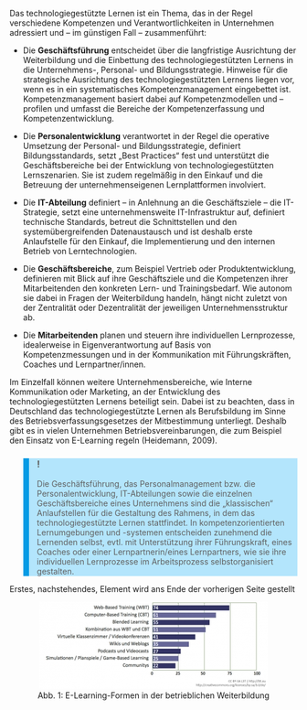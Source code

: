 Das technologiegestützte Lernen ist ein Thema, das in der Regel verschiedene Kompetenzen und Verantwortlichkeiten in Unternehmen adressiert und – im günstigen Fall – zusammenführt:  

- Die **Geschäftsführung** entscheidet über die langfristige Ausrichtung der Weiterbildung und die Einbettung des technologiegestützten Lernens in die Unternehmens-, Personal- und Bildungsstrategie. Hinweise für die strategische Ausrichtung des technologiegestützten Lernens liegen vor, wenn es in ein systematisches Kompetenzmanagement eingebettet ist. Kompetenzmanagement basiert dabei auf Kompetenzmodellen und –profilen und umfasst die Bereiche der Kompetenzerfassung und Kompetenzentwicklung.

- Die **Personalentwicklung** verantwortet in der Regel die operative Umsetzung der Personal- und Bildungsstrategie, definiert Bildungsstandards, setzt „Best Practices“ fest und unterstützt die Geschäftsbereiche bei der Entwicklung von technologiegestützten Lernszenarien. Sie ist zudem regelmäßig in den Einkauf und die Betreuung der unternehmenseigenen Lernplattformen involviert.

- Die **IT-Abteilung** definiert – in Anlehnung an die Geschäftsziele – die IT-Strategie, setzt eine unternehmensweite IT-Infrastruktur auf, definiert technische Standards, betreut die Schnittstellen und den systemübergreifenden Datenaustausch und ist deshalb erste Anlaufstelle für den Einkauf, die Implementierung und den internen Betrieb von Lerntechnologien.

- Die **Geschäftsbereiche**, zum Beispiel Vertrieb oder Produktentwicklung, definieren mit Blick auf ihre Geschäftsziele und die Kompetenzen ihrer Mitarbeitenden den konkreten Lern- und Trainingsbedarf. Wie autonom sie dabei in Fragen der Weiterbildung handeln, hängt nicht zuletzt von der Zentralität oder Dezentralität der jeweiligen Unternehmensstruktur ab.

- Die **Mitarbeitenden** planen und steuern ihre individuellen Lernprozesse, idealerweise in Eigenverantwortung auf Basis von Kompetenzmessungen und in der Kommunikation mit Führungskräften, Coaches und Lernpartner/innen.

Im Einzelfall können weitere Unternehmensbereiche, wie Interne Kommunikation oder Marketing, an der Entwicklung des technologiegestützten Lernens beteiligt sein. Dabei ist zu beachten, dass in Deutschland das technologiegestützte Lernen als Berufsbildung im Sinne des Betriebsverfassungsgesetzes der Mitbestimmung unterliegt. Deshalb gibt es in vielen Unternehmen Betriebsvereinbarungen, die zum Beispiel den Einsatz von E-Learning regeln (Heidemann, 2009).  

<blockquote style="background: #B3E5FC; border-left: 10px solid #039BE5">

### !

Die Geschäftsführung, das Personalmanagement bzw. die Personalentwicklung, IT-Abteilungen sowie die einzelnen Geschäftsbereiche eines Unternehmens sind die „klassischen“ Anlaufstellen für die Gestaltung des Rahmens, in dem das technologiegestützte Lernen stattfindet. In kompetenzorientierten Lernumgebungen und -systemen entscheiden zunehmend die Lernenden selbst, evtl. mit Unterstützung ihrer Führungskraft, eines Coaches oder einer Lernpartnerin/eines Lernpartners, wie sie ihre individuellen Lernprozesse im Arbeitsprozess selbstorganisiert gestalten.

</blockquote>

Erstes, nachstehendes, Element wird ans Ende der vorherigen Seite gestellt

<center><figure>
  <img src="img/1_ELearningFormen_in_der_betrieblichen_Weiterbildung.jpg" alt="Abb. 1: E-Learning-Formen in der betrieblichen Weiterbildung">
  <figcaption>Abb. 1: E-Learning-Formen in der betrieblichen Weiterbildung</figcaption>
</figure></center>


